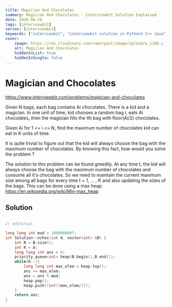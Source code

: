 ```yaml
---
title: Magician And Chocolates
summary: Magician And Chocolates - Interviewbit Solution Explained
date: 2020-06-20
tags: [interviewbit]
series: [interviewbit]
keywords: ["interviewbit", "interviewbit solution in Python3 C++ Java", "Magician And Chocolates Solution Explained"]
cover:
    image: https://res.cloudinary.com/samirpaul/image/upload/w_1100,c_fit,co_rgb:FFFFFF,l_text:Arial_75_bold:Magician And Chocolates - Solution Explained/problem-solving.webp
    alt: Magician And Chocolates
    hiddenInList: true
    hiddenInSingle: false
---
```


# Magician and Chocolates

https://www.interviewbit.com/problems/magician-and-chocolates



Given N bags, each bag contains Ai chocolates. There is a kid and a magician.
In one unit of time, kid chooses a random bag i, eats Ai chocolates,
then the magician fills the ith bag with floor(Ai/2) chocolates.

Given Ai for 1 <= i <= N, find the maximum number of chocolates kid can eat in K units of time.



It is quite trivial to figure out that the kid will always choose the bag with the maximum number of chocolates.
By knowing this fact, how would you solve the problem ?

The solution to this problem can be found greedily. At any time t, the kid will always choose the bag with the maximum number of chocolates and consume all it's chocolates. 
So we need to maintain the current maximum size among all bags for every time t = 1, ... , K and also updating the sizes of the bags.
This can be done using a max heap: https://en.wikipedia.org/wiki/Min-max_heap

## Solution

```cpp

// editorial

long long int mod = 1000000007;
int Solution::nchoc(int A, vector<int> &B) {
    int N = B.size();
    int K = A;
    long long int ans = 0;
    priority_queue<int> heap(B.begin(),B.end());
    while(K--){
        long long int max_elem = heap.top();
        ans += max_elem;
        ans = ans % mod;
        heap.pop();
        heap.push((int)(max_elem/2));
    }   
    return ans;
}


```